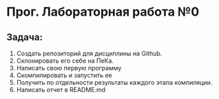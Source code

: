 # Прог. Лабораторная работа №0
## Задача:
1. Создать репозиторий для дисциплины на Github.
2. Склонировать его себе на ПеКа.
3. Написать свою первую программу
4. Скомпилировать и запустить ее
5. Получить по отдельности результаты каждого этапа компиляции.
6. Написать отчет в README.md
